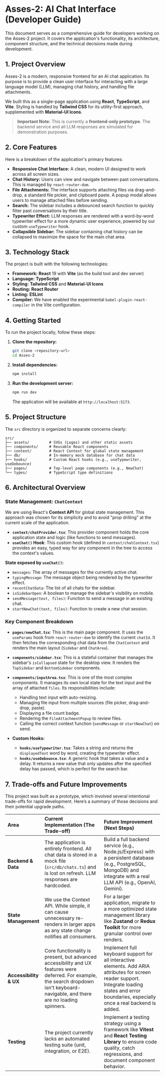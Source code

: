 # Asses-2: AI Chat Interface (Developer Guide)

This document serves as a comprehensive guide for developers working on the Asses-2 project. It covers the application's functionality, its architecture, component structure, and the technical decisions made during development.

## 1. Project Overview

Asses-2 is a modern, responsive frontend for an AI chat application. Its purpose is to provide a clean user interface for interacting with a large language model (LLM), managing chat history, and handling file attachments.

We built this as a single-page application using **React**, **TypeScript**, and **Vite**. Styling is handled by **Tailwind CSS** for its utility-first approach, supplemented with **Material-UI Icons**.

> **Important Note:** This is currently a **frontend-only prototype**. The backend service and all LLM responses are simulated for demonstration purposes.

## 2. Core Features

Here is a breakdown of the application's primary features:

- **Responsive Chat Interface:** A clean, modern UI designed to work across all screen sizes.
- **Chat History:** Users can view and navigate between past conversations. This is managed by `react-router-dom`.
- **File Attachments:** The interface supports attaching files via drag-and-drop, a standard file picker, and clipboard paste. A popup modal allows users to manage attached files before sending.
- **Search:** The sidebar includes a debounced search function to quickly filter past conversations by their title.
- **Typewriter Effect:** LLM responses are rendered with a word-by-word typewriter effect for a more dynamic user experience, powered by our custom `useTypewriter` hook.
- **Collapsible Sidebar:** The sidebar containing chat history can be collapsed to maximize the space for the main chat area.

## 3. Technology Stack

The project is built with the following technologies:

- **Framework:** **React** 19 with **Vite** (as the build tool and dev server)
- **Language:** **TypeScript**
- **Styling:** **Tailwind CSS** and **Material-UI Icons**
- **Routing:** **React Router**
- **Linting:** **ESLint**
- **Compiler:** We have enabled the experimental `babel-plugin-react-compiler` in the Vite configuration.

## 4. Getting Started

To run the project locally, follow these steps:

1.  **Clone the repository:**

    ```bash
    git clone <repository-url>
    cd Asses-2
    ```

2.  **Install dependencies:**

    ```bash
    npm install
    ```

3.  **Run the development server:**
    ```bash
    npm run dev
    ```
    The application will be available at `http://localhost:5173`.

## 5. Project Structure

The `src` directory is organized to separate concerns clearly:

```
src/
├── assets/         # SVGs (Logos) and other static assets
├── components/     # Reusable React components
├── context/        # React Context for global state management
├── db/             # In-memory mock database for chat data
├── hooks/          # Custom React hooks (e.g., useTypewriter, useDebounce)
├── pages/          # Top-level page components (e.g., NewChat)
└── types/          # TypeScript type definitions
```

## 6. Architectural Overview

### State Management: `ChatContext`

We are using React's **Context API** for global state management. This approach was chosen for its simplicity and to avoid "prop drilling" at the current scale of the application.

- **`context/chatProvider.tsx`**: This provider component holds the core application state and logic (like functions to send messages).
- **`useChat()` Hook**: This custom hook (defined in `context/chatContext.tsx`) provides an easy, typed way for any component in the tree to access the context's values.

**State exposed by `useChat()`:**

- `messages`: The array of messages for the currently active chat.
- `typingMessage`: The message object being rendered by the typewriter effect.
- `recentChatData`: The list of all chats for the sidebar.
- `isSidebarOpen`: A boolean to manage the sidebar's visibility on mobile.
- `sendMessage(text, files)`: Function to send a message in an existing chat.
- `startNewChat(text, files)`: Function to create a new chat session.

### Key Component Breakdown

- **`pages/newChat.tsx`**: This is the main page component. It uses the `useParams` hook from `react-router-dom` to identify the current `chatId`. It then fetches the corresponding chat data from the `ChatContext` and renders the main layout (`Sidebar` and `ChatArea`).

- **`components/sidebar.tsx`**: This is a stateful container that manages the sidebar's `isCollapsed` state for the desktop view. It renders the `TopSidebar` and `BottomSidebar` components.

- **`components/inputArea.tsx`**: This is one of the most complex components. It manages its own local state for the text input and the array of attached `files`. Its responsibilities include:

  - Handling text input with auto-resizing.
  - Managing file input from multiple sources (file picker, drag-and-drop, paste).
  - Displaying a file count badge.
  - Rendering the `FileAttachmentPopup` to review files.
  - Calling the correct context function (`sendMessage` or `startNewChat`) on send.

- **Custom Hooks:**
  - **`hooks/useTypewriter.tsx`**: Takes a string and returns the `displayedText` word by word, creating the typewriter effect.
  - **`hooks/useDebounce.tsx`**: A generic hook that takes a value and a delay. It returns a new value that only updates after the specified delay has passed, which is perfect for the search bar.

## 7. Trade-offs and Future Improvements

This project was built as a prototype, which involved several intentional trade-offs for rapid development. Here’s a summary of those decisions and their potential upgrade paths.

| Area                   | Current Implementation (The Trade-off)                                                                                                                                                 | Future Improvement (Next Steps)                                                                                                                                                                      |
| :--------------------- | :------------------------------------------------------------------------------------------------------------------------------------------------------------------------------------- | :--------------------------------------------------------------------------------------------------------------------------------------------------------------------------------------------------- |
| **Backend & Data**     | The application is entirely frontend. All chat data is stored in a mock file (`src/db/chats.ts`) and is lost on refresh. LLM responses are hardcoded.                                  | Build a full backend service (e.g., Node.js/Express) with a persistent database (e.g., PostgreSQL, MongoDB) and integrate with a real LLM API (e.g., OpenAI, Gemini).                                |
| **State Management**   | We use the Context API. While simple, it can cause unnecessary re-renders in larger apps as any state change notifies all consumers.                                                   | For a larger application, migrate to a more optimized state management library like **Zustand** or **Redux Toolkit** for more granular control over renders.                                         |
| **Accessibility & UX** | Core functionality is present, but advanced accessibility and UX features were deferred. For example, the search dropdown isn't keyboard-navigable, and there are no loading spinners. | Implement full keyboard support for all interactive elements. Add ARIA attributes for screen reader support. Integrate loading states and error boundaries, especially once a real backend is added. |
| **Testing**            | The project currently lacks an automated testing suite (unit, integration, or E2E).                                                                                                    | Implement a testing strategy using a framework like **Vitest** and **React Testing Library** to ensure code quality, catch regressions, and document component behavior.                             |
